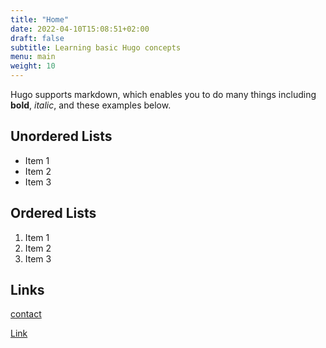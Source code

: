 ```yaml
---
title: "Home"
date: 2022-04-10T15:08:51+02:00
draft: false
subtitle: Learning basic Hugo concepts
menu: main
weight: 10
---
```

Hugo supports markdown, which enables you to do many things including **bold**, *italic*, and these examples below.

## Unordered Lists

- Item 1
- Item 2
- Item 3

## Ordered Lists

1. Item 1
2. Item 2
3. Item 3

## Links

[contact](contact)

<a href="#" class="btn btn-primary" role="button">Link</a>
